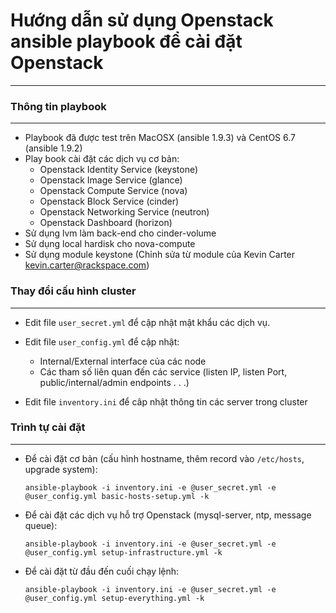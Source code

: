 Hướng dẫn sử dụng Openstack ansible playbook để cài đặt Openstack
=================================================================
---
### Thông tin playbook
---
- Playbook đã được test trên MacOSX (ansible 1.9.3) và CentOS 6.7 (ansible 1.9.2)
- Play book cài đặt các dịch vụ cơ bản:
	* Openstack Identity Service (keystone)
	* Openstack Image Service (glance)
	* Openstack Compute Service (nova)
	* Openstack Block Service (cinder)
	* Openstack Networking Service (neutron)
	* Openstack Dashboard (horizon)
- Sử dụng lvm làm back-end cho cinder-volume
- Sử dụng local hardisk cho nova-compute
- Sử dụng module keystone (Chỉnh sửa từ module của Kevin Carter <kevin.carter@rackspace.com>)

### Thay đổi cấu hình cluster
---
- Edit file `user_secret.yml` để cập nhật mật khẩu các dịch vụ.

- Edit file `user_config.yml` để cập nhật:
	* Internal/External interface của các node
	* Các tham số liên quan đến các service (listen IP, listen Port, public/internal/admin endpoints . . .)

- Edit file `inventory.ini` để câp nhật thông tin các server trong cluster

### Trình tự cài đặt
---
- Để cài đặt cơ bản (cấu hình hostname, thêm record vào `/etc/hosts`, upgrade system):

	```ansible-playbook -i inventory.ini -e @user_secret.yml -e @user_config.yml basic-hosts-setup.yml -k```
- Để cài đặt các dịch vụ hỗ trợ Openstack (mysql-server, ntp, message queue):

	```ansible-playbook -i inventory.ini -e @user_secret.yml -e @user_config.yml setup-infrastructure.yml -k```
- Để cài đặt từ đầu đến cuối chạy lệnh:

	```ansible-playbook -i inventory.ini -e @user_secret.yml -e @user_config.yml setup-everything.yml -k```
